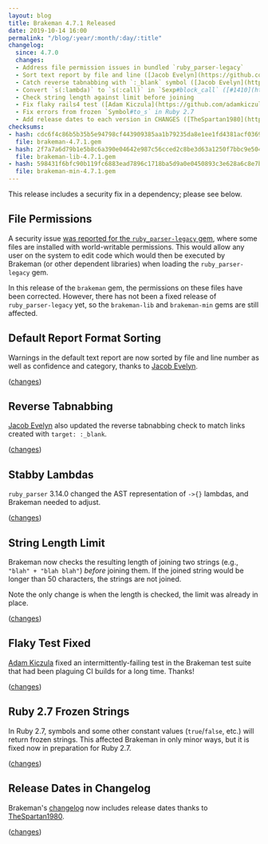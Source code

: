 ```yaml
---
layout: blog
title: Brakeman 4.7.1 Released
date: 2019-10-14 16:00
permalink: "/blog/:year/:month/:day/:title"
changelog:
  since: 4.7.0
  changes:
  - Address file permission issues in bundled `ruby_parser-legacy`
  - Sort text report by file and line ([Jacob Evelyn](https://github.com/JacobEvelyn))
  - Catch reverse tabnabbing with `:_blank` symbol ([Jacob Evelyn](https://github.com/JacobEvelyn))
  - Convert `s(:lambda)` to `s(:call)` in `Sexp#block_call` ([#1410](https://github.com/presidentbeef/brakeman/issues/1410))
  - Check string length against limit before joining
  - Fix flaky rails4 test ([Adam Kiczula](https://github.com/adamkiczula))
  - Fix errors from frozen `Symbol#to_s` in Ruby 2.7
  - Add release dates to each version in CHANGES ([TheSpartan1980](https://github.com/TheSpartan1980))
checksums:
- hash: cdc6f4c86b5b35b5e94798cf443909385aa1b79235da8e1ee1fd4381acf03691
  file: brakeman-4.7.1.gem
- hash: 2f7a7a6d79b1e5b8c6a390e04642e987c56cced2c8be3d63a1250f7bbc9e504d
  file: brakeman-lib-4.7.1.gem
- hash: 598431f6bfc90b119fc6883ead7896c1718ba5d9a0e0450893c3e628a6c8e7b0
  file: brakeman-min-4.7.1.gem
---
```



This release includes a security fix in a dependency; please see below.


## File Permissions

A security issue [was reported for the `ruby_parser-legacy` gem](https://github.com/zenspider/ruby_parser-legacy/issues/1), where some files are installed with world-writable permissions.
This would allow any user on the system to edit code which would then be executed by Brakeman (or other dependent libraries) when loading the `ruby_parser-legacy` gem.

In this release of the `brakeman` gem, the permissions on these files have been corrected.
However, there has not been a fixed release of `ruby_parser-legacy` yet, so the `brakeman-lib` and `brakeman-min` gems are still affected.

## Default Report Format Sorting

Warnings in the default text report are now sorted by file and line number as well as confidence and category, thanks to [Jacob Evelyn](https://github.com/JacobEvelyn). 


([changes](https://github.com/presidentbeef/brakeman/pull/1412))

## Reverse Tabnabbing

[Jacob Evelyn](https://github.com/JacobEvelyn) also updated the reverse tabnabbing check to match links created with `target: :_blank`.


([changes](https://github.com/presidentbeef/brakeman/pull/1411))

## Stabby Lambdas

`ruby_parser` 3.14.0 changed the AST representation of `->{}` lambdas, and Brakeman needed to adjust.

([changes](https://github.com/presidentbeef/brakeman/pull/1415))

## String Length Limit

Brakeman now checks the resulting length of joining two strings (e.g., `"blah" + "blah blah"`) _before_ joining them.
If the joined string would be longer than 50 characters, the strings are not joined.

Note the only change is when the length is checked, the limit was already in place.

([changes](https://github.com/presidentbeef/brakeman/pull/1421))

## Flaky Test Fixed

[Adam Kiczula](https://github.com/adamkiczula) fixed an intermittently-failing test in the Brakeman test suite that had been
plaguing CI builds for a long time. Thanks!


([changes](https://github.com/presidentbeef/brakeman/pull/1419))

## Ruby 2.7 Frozen Strings

In Ruby 2.7, symbols and some other constant values (`true`/`false`, etc.) will return frozen strings.
This affected Brakeman in only minor ways, but it is fixed now in preparation for Ruby 2.7.

([changes](https://github.com/presidentbeef/brakeman/pull/1420))

## Release Dates in Changelog

Brakeman's [changelog](https://github.com/presidentbeef/brakeman/blob/master/CHANGES.md) now includes release dates thanks to [TheSpartan1980](https://github.com/TheSpartan1980).

([changes](https://github.com/presidentbeef/brakeman/pull/1418))


